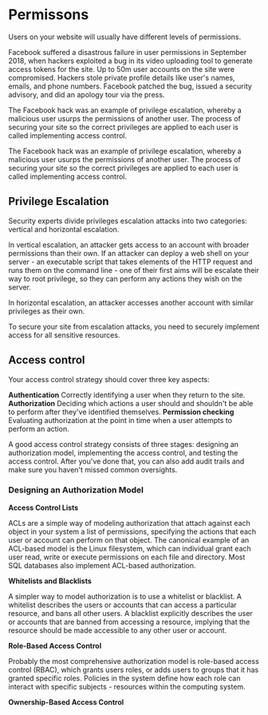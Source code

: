 # Permissons

Users on your website will usually have different levels of permissions.

Facebook suffered a disastrous failure in user permissions in September 2018, when hackers exploited a bug in its video uploading tool to generate access tokens for the site. Up to 50m user accounts on the site were compromised. Hackers stole private profile details like user's names, emails, and phone numbers. Facebook patched the bug, issued a security advisory, and did an apology tour via the press.

The Facebook hack was an example of privilege escalation, whereby a malicious user usurps the permissions of another user. The process of securing your site so the correct privileges are applied to each user is called implementing access control. 

The Facebook hack was an example of privilege escalation, whereby a malicious user usurps the permissions of another user. The process of securing your site so the correct privileges are applied to each user is called implementing access control.

## Privilege Escalation

Security experts divide privileges escalation attacks into two categories: vertical and horizontal escalation.

In vertical escalation, an attacker gets access to an account with broader permissions than their own. If an attacker can deploy a web shell on your server - an executable script that takes elements of the HTTP request and runs them on the command line - one of their first aims will be escalate their way to root privilege, so they can perform any actions they wish on the server.

In horizontal escalation, an attacker accesses another account with similar privileges as their own.

To secure your site from escalation attacks, you need to securely implement access for all sensitive resources.

## Access control

Your access control strategy should cover three key aspects:

**Authentication** Correctly identifying a user when they return to the site.
**Authorization** Deciding which actions a user should and shouldn't be able to perform after they've identified themselves.
**Permission checking** Evaluating authorization at the point in time when a user attempts to perform an action.

A good access control strategy consists of three stages: designing an authorization model, implementing the access control, and testing the access control. After you've done that, you can also add audit trails and make sure you haven't missed common oversights.

### Designing an Authorization Model

**Access Control Lists**

ACLs are a simple way of modeling authorization that attach against each object in your system a list of permissions, specifying the actions that each user or account can perform on that object. The canonical example of an ACL-based model is the Linux filesystem, which can individual grant each user read, write or execute permissions on each file and directory. Most SQL databases also implement ACL-based authorization.

**Whitelists and Blacklists**

A simpler way to model authorization is to use a whitelist or blacklist. A whitelist describes the users or accounts that can access a particular resource, and bans all other users. A blacklist explicitly describes the user or accounts that are banned from accessing a resource, implying that the resource should be made accessible to any other user or account.

**Role-Based Access Control**

Probably the most comprehensive authorization model is role-based access control (RBAC), which grants users roles, or adds users to groups that it has granted specific roles. Policies in the system define how each role can interact with specific subjects - resources within the computing system.

**Ownership-Based Access Control**


